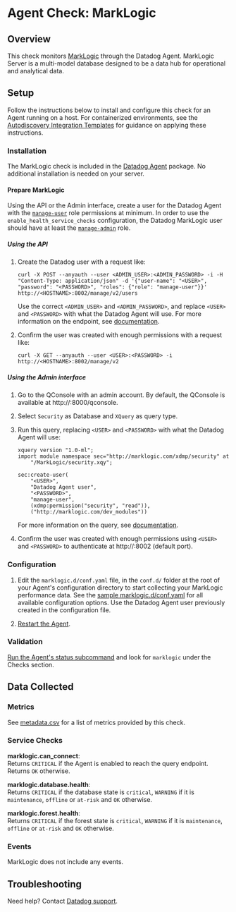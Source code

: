 # Agent Check: MarkLogic

## Overview

This check monitors [MarkLogic][1] through the Datadog Agent. MarkLogic Server is a multi-model database designed to be a data hub for operational and analytical data.

## Setup

Follow the instructions below to install and configure this check for an Agent running on a host. For containerized environments, see the [Autodiscovery Integration Templates][2] for guidance on applying these instructions.

### Installation

The MarkLogic check is included in the [Datadog Agent][2] package.
No additional installation is needed on your server.

#### Prepare MarkLogic

Using the API or the Admin interface, create a user for the Datadog Agent with the [`manage-user`][3] role permissions at minimum.
In order to use the `enable_health_service_checks` configuration, the Datadog MarkLogic user should have at least the [`manage-admin`][4] role.

##### Using the API

1. Create the Datadog user with a request like:
    ```shell
    curl -X POST --anyauth --user <ADMIN_USER>:<ADMIN_PASSWORD> -i -H "Content-Type: application/json" -d '{"user-name": "<USER>", "password": "<PASSWORD>", "roles": {"role": "manage-user"}}' http://<HOSTNAME>:8002/manage/v2/users
    ```
    Use the correct `<ADMIN_USER>` and `<ADMIN_PASSWORD>`, and replace `<USER>` and `<PASSWORD>` with what the Datadog Agent will use.
    For more information on the endpoint, see [documentation][5].

2. Confirm the user was created with enough permissions with a request like:
    ```shell
    curl -X GET --anyauth --user <USER>:<PASSWORD> -i http://<HOSTNAME>:8002/manage/v2
    ```

##### Using the Admin interface

1. Go to the QConsole with an admin account. By default, the QConsole is available at http://<HOSTNAME>:8000/qconsole.

2. Select `Security` as Database and `XQuery` as query type.

3. Run this query, replacing `<USER>` and `<PASSWORD>` with what the Datadog Agent will use:
    ```
    xquery version "1.0-ml";
    import module namespace sec="http://marklogic.com/xdmp/security" at 
        "/MarkLogic/security.xqy";

    sec:create-user(
        "<USER>",
        "Datadog Agent user",
        "<PASSWORD>",
        "manage-user",
        (xdmp:permission("security", "read")),
        ("http://marklogic.com/dev_modules"))
    
    ```
   For more information on the query, see [documentation][6].

4. Confirm the user was created with enough permissions using `<USER>` and `<PASSWORD>` to authenticate at http://<HOSTNAME>:8002 (default port).

### Configuration

1. Edit the `marklogic.d/conf.yaml` file, in the `conf.d/` folder at the root of your Agent's configuration directory to start collecting your MarkLogic performance data. See the [sample marklogic.d/conf.yaml][7] for all available configuration options. Use the Datadog Agent user previously created in the configuration file.

2. [Restart the Agent][8].

### Validation

[Run the Agent's status subcommand][9] and look for `marklogic` under the Checks section.

## Data Collected

### Metrics

See [metadata.csv][10] for a list of metrics provided by this check.

### Service Checks

**marklogic.can_connect**:<br>
Returns `CRITICAL` if the Agent is enabled to reach the query endpoint. Returns `OK` otherwise.

**marklogic.database.health**:<br>
Returns `CRITICAL` if the database state is `critical`, `WARNING` if it is `maintenance`, `offline` or `at-risk` and `OK` otherwise.

**marklogic.forest.health**:<br>
Returns `CRITICAL` if the forest state is `critical`, `WARNING` if it is `maintenance`, `offline` or `at-risk` and `OK` otherwise.

### Events

MarkLogic does not include any events.

## Troubleshooting

Need help? Contact [Datadog support][11].

[1]: https://www.marklogic.com
[2]: https://docs.datadoghq.com/agent/kubernetes/integrations
[3]: https://docs.marklogic.com/guide/admin/pre_def_roles#id_64197
[4]: https://docs.marklogic.com/guide/admin/pre_def_roles#id_28243
[5]: https://docs.marklogic.com/REST/POST/manage/v2/users
[6]: https://docs.marklogic.com/sec:create-user
[7]: https://github.com/DataDog/integrations-core/blob/master/marklogic/datadog_checks/marklogic/data/conf.yaml.example
[8]: https://docs.datadoghq.com/agent/guide/agent-commands/#start-stop-and-restart-the-agent
[9]: https://docs.datadoghq.com/agent/guide/agent-commands/#agent-status-and-information
[10]: https://github.com/DataDog/integrations-core/blob/master/marklogic/metadata.csv
[11]: https://docs.datadoghq.com/help
